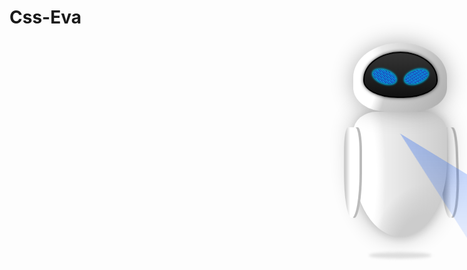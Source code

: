 # Css-Eva


<!DOCTYPE html>
<html lang="en">
<head>
    <meta charset="UTF-8">
    <meta http-equiv="X-UA-Compatible" content="IE=edge">
    <meta name="viewport" content="width=device-width, initial-scale=1.0">
    <title>Document</title>
</head>
<style>
    body {
        overflow: hidden;
    }
    .eva {
        width: 250px;
        height: 400px;
        margin-left: 500px;
    }
    .head-container {
        width: 200px;
        height: 125px;
        margin: auto;
        animation: moveHeadEva 3s ease infinite alternate;
        position: relative;
        z-index: 5;

    }
    .head {
        background-color: white;
        background-image: 
            radial-gradient(100% 250% ellipse at 0% 50%, #fff 25%, transparent 35%),
            radial-gradient(circle at 0% 0%, white, #aaa);
        width: 150px;
        height: 110px;
        margin: auto;
        border-radius: 50% 50% 35% 35%;
        display: flex;
        justify-content: center;
        align-items: center;
        transform: translate(0, 5px);
        box-shadow: 0 0 35px rgba(0, 0, 0, 0.3);
    }
    .face {
        background: linear-gradient(to bottom, #353535, #111);
        width: 115px;
        height: 70px;
        border-radius: 50% 50% 46% 46% / 60% 60% 37% 37%;
        border: 2px solid black;
        transform: translate(0, -4px);
        display: flex;
        justify-content: space-evenly;
        overflow: hidden;
        box-shadow: 0 0 5px rgba(0, 0, 0, 0.8);
    } 
    .face .eye {
        width: 38px;
        height: 20px;
        transform: translate(0, 28px) rotate(20deg);
        border-radius: 50%;
        box-shadow: 0 0 3px 2px #00b2e5;
        background: repeating-linear-gradient(29deg, #00b2e5 10%, #252eb3 17%);
    }
    .right.eye {
        transform: translate(0,28px) rotate(-20deg);
    }
    .left.eye {
        transform: translate(0,28px) rotate(20deg);
    }
    .face::after{
        content: "";
        display: block;
        background-color: #111;
        position: absolute;
        width: 100px;
        height: 100px;
        border-radius: 50%;
        transform: translate(25px, 0);
        z-index: -1;
    }
    .body-container {
        display: flex;
        justify-content: center;
        animation: moveBody 3s ease infinite alternate;
    }
    .right-container {
        perspective: 200px;
    }
    
    .body {
        background-color: white;
        background-image: 
        radial-gradient(ellipse 250% 250% at 80% 120%, #ccc 15%, transparent 25%),
        radial-gradient(100% 250% ellipse at 0% 50%, #fff 25%, transparent 35%),
        linear-gradient(to right, #fff, #ccc);
        width: 150px;
        height: 200px;
        border-radius: 25% 25% 50% 50% / 16% 16% 60% 60%;
        box-shadow:
            0 0 35px rgba(0, 0, 0, 0.3),
            2px 2px 15px rgba(0, 0, 0, 0.12);
        position: relative;
        z-index: 1;
    }
    .panel {
        display: flex;
        justify-content: space-evenly;
        align-items: center;
        width: 45px;
        height: 15px;
        transform: translate(25px, 10px);
    }
    .dot {
        --color: #7392a3;
        width: 5px;
        height: 5px;
        border-radius: 50%;
        background: var(--color);
        box-shadow: 0 0 4px 1px var(--color);
        opacity: 0;
    }
    .dot.dot-1 {
        animation: dotAppears 10s linear 8s  infinite;
    }
    
    .dot.dot-2 {
        animation: dotAppears 10s linear 9s infinite;
    }
    
    .dot.dot-3 {
        animation: dotAppears 10s linear 10s infinite;
    }
    .bigdot {
        --color: #6bbc6c;
        width: 15px;
        height: 15px;
        border-radius: 50%;
        background: var(--color);
        box-shadow: 0 0 4px 1px var(--color);
        animation: bigdot 1s linear 11s infinite;
        opacity: 0;
    }
    .scaner {
        background-image: linear-gradient(rgb(11, 86, 248), transparent);
        opacity: 0;
        position: absolute;
        top: 35px;
        width: 100%;
        height: 250px;
        z-index: 10;
        clip-path: polygon(50% 0, 100% 100%, 0 100%);
        transform-origin: 50% 0;
        animation: moveScaner 4s linear alternate 2 backwards;
        

    }
    
    .body::before {
        content: "";
        display: block;
        width: 130px;
        height: 20px;
        background-color: #bbb;
        background-image: radial-gradient(circle, #999, #bbb);
        margin: auto;
        border-radius: 50%;
        filter: blur(4px);
    }

    .shadow {
        width: 100px;
        height: 10px;
        background-color: #aaa;
        border-radius: 50%;
        filter: blur(2px);
        margin: auto;
        animation: moveshadow 3s infinite alternate;

    }
    @keyframes moveScaner {
        0% {
            transform: skew(50deg);
            opacity: 0.3;
        }
        100% {
            transform: skew(-50deg);
            opacity: 0.3;
        }
    }
    @keyframes dotAppears {
        0%, 100% {
            opacity: 1;
        }
    }
    @keyframes bigdot {
        11%, 100% {
            opacity: 1;
        }
    }
    @keyframes moveshadow {
        0% {
            transform: translate(0, 15px) scaleX(1);
            background-color: #ddd;
        }
        100% {
            transform: translate(0, 15px) scaleX(0.8);
            background-color: #ccc;
        }

    }
    @keyframes moveBody {
        0% {
            transform: translate(0, -10px);
        }

        100% {
            transform: translate(0, 0);
        }
    }
    @keyframes moveHeadEva {
        0% {
            transform: translate(0, 0);
        }
        100% {
            transform: translate(0, 15px);
        }
    }
    .arm {
        background-color: blue;
        width: 25px;
        height: 145px;
        border-radius: 40% 40% 75% 75%;
    }
    .left.arm {
        transform: translate(10px, 25px);
        box-shadow: 4px 0 0 #bbb;
        background-image: linear-gradient(to left, #fff 60%, #ccc 90%);
        position: relative;
        z-index: 2;

    }
    .right.arm {
        transform: translate(-10px, 25px) rotateY(184deg) skewX(-2deg);
        box-shadow: -4px 0 0 #bbb;
        background-image: linear-gradient(to right, #fff 40%, #ccc 80%);
    }
</style>
<body>
    <div class="eva">
        <div class="head-container">
            <div class="head">
                <div class="face">
                <div class="left eye"></div>
                <div class="right eye"></div>
                </div>
            </div>
        </div>
        <div class="body-container">
            <div class="left arm"></div>
            <div class="body">
                <div class="panel">
                    <div class="dot dot-1"></div>
                    <div class="dot dot-2"></div>
                    <div class="dot dot-3"></div>
                    <div class="bigdot"></div>
                </div>
            </div>
            <div class="right-container">
                <div class="right arm"></div>
            </div>
            <div class="scaner"></div>
        </div>
        <div class="shadow"></div>
    </div>
</body>
</html>
